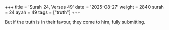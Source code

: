 +++
title = 'Surah 24, Verses 49'
date = '2025-08-27'
weight = 2840
surah = 24
ayah = 49
tags = ["truth"]
+++

But if the truth is in their favour, they come to him, fully submitting.